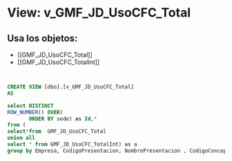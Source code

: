 # View: v_GMF_JD_UsoCFC_Total

## Usa los objetos:
- [[GMF_JD_UsoCFC_Total]]
- [[GMF_JD_UsoCFC_TotalInt]]

```sql


CREATE VIEW [dbo].[v_GMF_JD_UsoCFC_Total]
AS

select DISTINCT
ROW_NUMBER() OVER(
       ORDER BY sede) as Id,*
from (
select*from  GMF_JD_UsoCFC_Total 
union all
select * from GMF_JD_UsoCFC_TotalInt) as a
group by Empresa, CodigoPresentacion, NombrePresentacion , CodigoConcepto, año, mes, nombreconcepto, sede,valor,N1,N2


```

